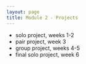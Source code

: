 ```yaml
---
layout: page
title: Module 2 - Projects
---
```


* solo project, weeks 1-2
* pair project, week 3
* group project, weeks 4-5
* final solo project, week 6
